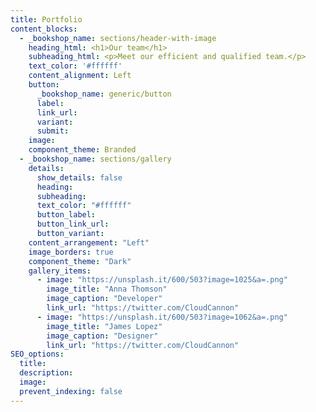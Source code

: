 ```yaml
---
title: Portfolio
content_blocks:
  - _bookshop_name: sections/header-with-image
    heading_html: <h1>Our team</h1>
    subheading_html: <p>Meet our efficient and qualified team.</p>
    text_color: '#ffffff'
    content_alignment: Left
    button:
      _bookshop_name: generic/button
      label: 
      link_url: 
      variant: 
      submit: 
    image:
    component_theme: Branded
  - _bookshop_name: sections/gallery
    details:
      show_details: false
      heading:
      subheading:
      text_color: "#ffffff"
      button_label:
      button_link_url:
      button_variant:
    content_arrangement: "Left"
    image_borders: true
    component_theme: "Dark"
    gallery_items:
      - image: "https://unsplash.it/600/503?image=1025&a=.png"
        image_title: "Anna Thomson"
        image_caption: "Developer"
        link_url: "https://twitter.com/CloudCannon"
      - image: "https://unsplash.it/600/503?image=1062&a=.png"
        image_title: "James Lopez"
        image_caption: "Designer"
        link_url: "https://twitter.com/CloudCannon"
SEO_options:
  title:
  description:
  image:
  prevent_indexing: false
---
```


